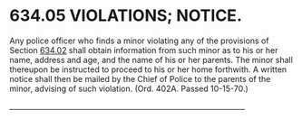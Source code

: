 634.05 VIOLATIONS; NOTICE.
==========================

Any police officer who finds a minor violating any of the provisions of
Section [634.02](302ed216.html) shall obtain information from such minor
as to his or her name, address and age, and the name of his or her
parents. The minor shall thereupon be instructed to proceed to his or
her home forthwith. A written notice shall then be mailed by the Chief
of Police to the parents of the minor, advising of such violation. (Ord.
402A. Passed 10-15-70.)

\_\_\_\_\_\_\_\_\_\_\_\_\_\_\_\_\_\_\_\_\_\_\_\_\_\_\_\_\_\_\_\_\_\_\_\_\_\_\_\_\_\_\_\_\_\_\_\_\_\_\_\_\_\_\_\_\_\_\_\_\_\_\_\_\_
